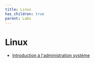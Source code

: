 ```yaml
---
title: Linux
has_children: true
parent: Labs
---
```


# Linux

* [Introduction à l'administration système](./linux/introduction-administration-linux.md)
